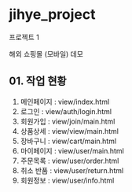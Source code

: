 # jihye_project

프로젝트 1

해외 쇼핑몰 (모바일) 데모

## 01. 작업 현황

1. 메인페이지 : view/index.html
2. 로그인 : view/auth/login.html
3. 회원가입 : view/join/main.html
4. 상품상세 : view/view/main.html
5. 장바구니 : view/cart/main.html
6. 마이페이지 : view/user/main.html
7. 주문목록 : view/user/order.html
8. 취소 반품 : view/user/return.html
9. 회원정보 : view/user/info.html
